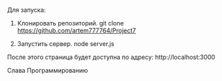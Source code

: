 Для запуска:

1. Клонировать репозиторий.
git clone https://github.com/artem777764/Project7

2. Запустить сервер.
node server.js

После этого страница будет доступна по адресу:
http://localhost:3000

Слава Программированию
